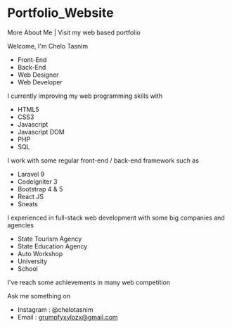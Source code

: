 # Portfolio_Website
More About Me | Visit my web based portfolio 

Welcome, I'm Chelo Tasnim
- Front-End
- Back-End
- Web Designer
- Web Developer

I currently improving my web programming skills with
- HTML5
- CSS3
- Javascript
- Javascript DOM
- PHP
- SQL

I work with some regular front-end / back-end framework such as
- Laravel 9
- CodeIgniter 3
- Bootstrap 4 & 5
- React JS
- Sneats

I experienced in full-stack web development with some big companies and agencies
- State Tourism Agency
- State Education Agency
- Auto Workshop
- University
- School

I've reach some achievements in many web competition

Ask me something on
- Instagram : @chelotasnim
- Email     : grumpfyxylozx@gmail.com
